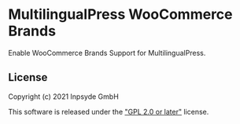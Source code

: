 # MultilingualPress WooCommerce Brands
Enable WooCommerce Brands Support for MultilingualPress.

## License

Copyright (c) 2021 Inpsyde GmbH

This software is released under the ["GPL 2.0 or later"](LICENSE) license.